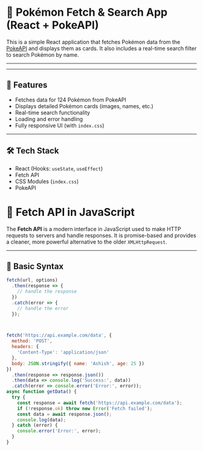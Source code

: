 # 🧩 Pokémon Fetch & Search App (React + PokeAPI)

This is a simple React application that fetches Pokémon data from the [PokeAPI](https://pokeapi.co/) and displays them as cards. It also includes a real-time search filter to search Pokémon by name.

---


---

## 🚀 Features

- Fetches data for 124 Pokémon from PokeAPI
- Displays detailed Pokémon cards (images, names, etc.)
- Real-time search functionality
- Loading and error handling
- Fully responsive UI (with `index.css`)

---

## 🛠️ Tech Stack

- React (Hooks: `useState`, `useEffect`)
- Fetch API
- CSS Modules (`index.css`)
- PokeAPI


# 📡 Fetch API in JavaScript

The **Fetch API** is a modern interface in JavaScript used to make HTTP requests to servers and handle responses. It is promise-based and provides a cleaner, more powerful alternative to the older `XMLHttpRequest`.

---

## 🔹 Basic Syntax

```javascript
fetch(url, options)
  .then(response => {
    // handle the response
  })
  .catch(error => {
    // handle the error
  });



fetch('https://api.example.com/data', {
  method: 'POST',
  headers: {
    'Content-Type': 'application/json'
  },
  body: JSON.stringify({ name: 'Ashish', age: 25 })
})
  .then(response => response.json())
  .then(data => console.log('Success:', data))
  .catch(error => console.error('Error:', error));
async function getData() {
  try {
    const response = await fetch('https://api.example.com/data');
    if (!response.ok) throw new Error('Fetch failed');
    const data = await response.json();
    console.log(data);
  } catch (error) {
    console.error('Error:', error);
  }
}

```
